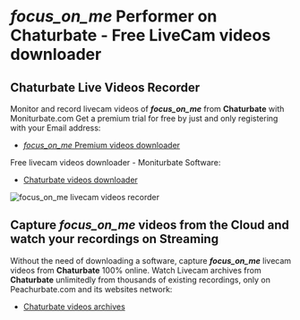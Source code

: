 # _focus_on_me_ Performer on Chaturbate - Free LiveCam videos downloader

## Chaturbate Live Videos Recorder

Monitor and record livecam videos of **_focus_on_me_** from **Chaturbate** with Moniturbate.com
Get a premium trial for free by just and only registering with your Email address:
* [_focus_on_me_ Premium videos downloader](https://moniturbate.com/request-demo-licence-key.html)

Free livecam videos downloader - Moniturbate Software:
* [Chaturbate videos downloader](https://moniturbate.com/moniturbate-download-software.html)

![_focus_on_me_ livecam videos recorder](https://peachurnet.com/templates/moniturbate-software.png)


## Capture _focus_on_me_ videos from the Cloud and watch your recordings on Streaming

Without the need of downloading a software, capture **_focus_on_me_** livecam videos from **Chaturbate** 100% online.
Watch Livecam archives from **Chaturbate** unlimitedly from thousands of existing recordings, only on Peachurbate.com and its websites network:
* [Chaturbate videos archives](https://peachurnet.com/)